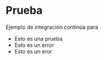 # Prueba


Ejemplo de integración continúa para

* Esto es una prueba
* Esto es un error
* Esto es un eror
